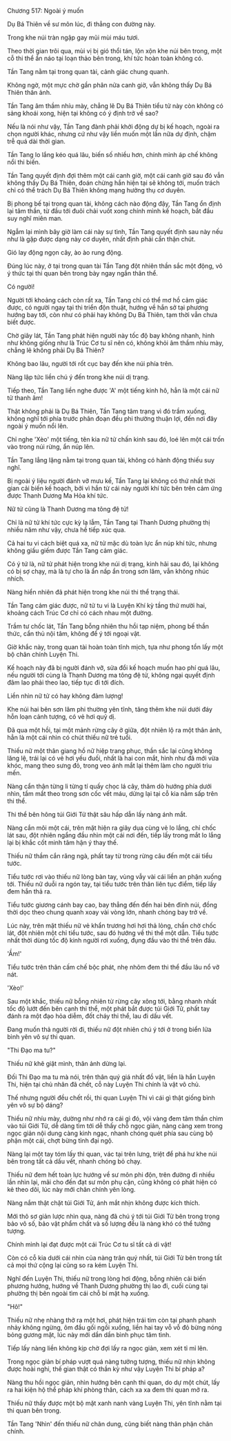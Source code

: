 




Chương 517: Ngoài ý muốn


Dụ Bá Thiên về sư môn lúc, đi thẳng con đường này.

Trong khe núi tràn ngập gay mũi mùi máu tươi.

Theo thời gian trôi qua, mùi vị bị gió thổi tán, lộn xộn khe núi bên trong, một cỗ thi thể ẩn náo tại loạn thảo bên trong, khí tức hoàn toàn không có.

Tần Tang nằm tại trong quan tài, cảnh giác chung quanh.

Không ngờ, một mực chờ gần phân nửa canh giờ, vẫn không thấy Dụ Bá Thiên thân ảnh.

Tần Tang âm thầm nhíu mày, chẳng lẽ Dụ Bá Thiên tiểu tử này còn không có sảng khoái xong, hiện tại không có ý định trở về sao?

Nếu là nói như vậy, Tần Tang đành phải khởi động dự bị kế hoạch, ngoài ra chọn người khác, nhưng cứ như vậy liền muốn một lần nữa dự định, chậm trễ quá dài thời gian.

Tần Tang lo lắng kéo quá lâu, biến số nhiều hơn, chính mình áp chế không nổi thi biến.

Tần Tang quyết định đợi thêm một cái canh giờ, một cái canh giờ sau đó vẫn không thấy Dụ Bá Thiên, đoán chừng hắn hiện tại sẽ không tới, muốn trách chỉ có thể trách Dụ Bá Thiên không mạng hưởng thụ cơ duyên.

Bị phong bế tại trong quan tài, không cách nào động đậy, Tần Tang ổn định lại tâm thần, từ đầu tới đuôi chải vuốt xong chính mình kế hoạch, bắt đầu suy nghĩ miên man.

Ngẫm lại mình bây giờ làm cái này sự tình, Tần Tang quyết định sau này nếu như là gặp được dạng này cơ duyên, nhất định phải cẩn thận chút.

Gió lay động ngọn cây, ào ào rung động.

Đúng lúc này, ở tại trong quan tài Tần Tang đột nhiên thần sắc một động, vô ý thức tại thi quan bên trong bày ngay ngắn thân thể.

Có người!

Người tới khoảng cách còn rất xa, Tần Tang chỉ có thể mơ hồ cảm giác được, có người ngay tại thi triển độn thuật, hướng về hắn sở tại phương hướng bay tới, còn như có phải hay không Dụ Bá Thiên, tạm thời vẫn chưa biết được.

Chờ giây lát, Tần Tang phát hiện người này tốc độ bay không nhanh, hình như không giống như là Trúc Cơ tu sĩ nên có, không khỏi âm thầm nhíu mày, chẳng lẽ không phải Dụ Bá Thiên?

Không bao lâu, người tới rốt cục bay đến khe núi phía trên.

Nàng lập tức liền chú ý đến trong khe núi dị trạng.

Tiếp theo, Tần Tang liền nghe được 'A' một tiếng kinh hô, hẳn là một cái nữ tử thanh âm!

Thật không phải là Dụ Bá Thiên, Tần Tang tâm trạng vì đó trầm xuống, không nghĩ tới phía trước phân đoạn đều phi thường thuận lợi, đến nơi đây ngoài ý muốn nổi lên.

Chỉ nghe 'Xèo' một tiếng, tên kia nữ tử chấn kinh sau đó, loé lên một cái trốn vào trong núi rừng, ẩn núp lên.

Tần Tang lẳng lặng nằm tại trong quan tài, không có hành động thiếu suy nghĩ.

Bị ngoài ý liệu người đánh vỡ mưu kế, Tần Tang lại không có thứ nhất thời gian cải biến kế hoạch, bởi vì hắn từ cái này người khí tức bên trên cảm ứng được Thanh Dương Ma Hỏa khí tức.

Nữ tử cũng là Thanh Dương ma tông đệ tử!

Chỉ là nữ tử khí tức cực kỳ lạ lẫm, Tần Tang tại Thanh Dương phường thị nhiều năm như vậy, chưa hề tiếp xúc qua.

Cả hai tu vi cách biệt quá xa, nữ tử mặc dù toàn lực ẩn núp khí tức, nhưng không giấu giếm được Tần Tang cảm giác.

Có ý tứ là, nữ tử phát hiện trong khe núi dị trạng, kinh hãi sau đó, lại không có bị sợ chạy, mà là tự cho là ẩn nấp ẩn trong sơn lâm, vẫn không nhúc nhích.

Nàng hiển nhiên đã phát hiện trong khe núi thi thể trạng thái.

Tần Tang cảm giác được, nữ tử tu vi là Luyện Khí kỳ tầng thứ mười hai, khoảng cách Trúc Cơ chỉ có cách nhau một đường.

Trầm tư chốc lát, Tần Tang bỗng nhiên thu hồi tạp niệm, phong bế thần thức, cẩn thủ nội tâm, không để ý tới ngoại vật.

Giờ khắc này, trong quan tài hoàn toàn tĩnh mịch, tựa như phong tồn lấy một bộ chân chính Luyện Thi.

Kế hoạch này đã bị người đánh vỡ, sửa đổi kế hoạch muốn hao phí quá lâu, nếu người tới cùng là Thanh Dương ma tông đệ tử, không ngại quyết định đâm lao phải theo lao, tiếp tục đi tới đích.

Liền nhìn nữ tử có hay không đảm lượng!

Khe núi hai bên sơn lâm phi thường yên tĩnh, tăng thêm khe núi dưới đáy hỗn loạn cảnh tượng, có vẻ hơi quỷ dị.

Đã qua một hồi, tại một mảnh rừng cây ở giữa, đột nhiên lộ ra một thân ảnh, hẳn là một cái nhìn có chút thiếu nữ trẻ tuổi.

Thiếu nữ một thân giang hồ nữ hiệp trang phục, thần sắc lại cũng không lăng lệ, trái lại có vẻ hơi yếu đuối, nhất là hai con mắt, hình như đã mới vừa khóc, mang theo sưng đỏ, trong veo ánh mắt lại thêm làm cho người trìu mến.

Nàng cẩn thận từng li từng tí quấy chọc lá cây, thăm dò hướng phía dưới nhìn, tầm mắt theo trong sơn cốc vết máu, dừng lại tại cỗ kia nằm sấp trên thi thể.

Thi thể bên hông túi Giới Tử thật sâu hấp dẫn lấy nàng ánh mắt.

Nàng cắn môi một cái, trên mặt hiện ra giãy dụa cùng vẻ lo lắng, chỉ chốc lát sau, đột nhiên ngẩng đầu nhìn một cái nơi đến, tiếp lấy trong mắt lo lắng lại bị khắc cốt minh tâm hận ý thay thế.

Thiếu nữ thầm cắn răng ngà, phất tay từ trong rừng câu đến một cái tiểu tước.

Tiểu tước rơi vào thiếu nữ lòng bàn tay, vùng vẫy vài cái liền an phận xuống tới. Thiếu nữ duỗi ra ngón tay, tại tiểu tước trên thân liên tục điểm, tiếp lấy đem hắn thả ra.

Tiểu tước giương cánh bay cao, bay thẳng đến đến hai bên đỉnh núi, đồng thời dọc theo chung quanh xoay vài vòng lớn, nhanh chóng bay trở về.

Lúc này, trên mặt thiếu nữ vẻ khẩn trương hơi hơi thả lỏng, chần chờ chốc lát, đột nhiên một chỉ tiểu tước, sau đó hướng về thi thể một dẫn. Tiểu tước nhất thời dùng tốc độ kinh người rơi xuống, đụng đầu vào thi thể trên đầu.

'Ầm!'

Tiểu tước trên thân cấm chế bộc phát, nhẹ nhõm đem thi thể đầu lâu nổ vỡ nát.

'Xèo!'

Sau một khắc, thiếu nữ bỗng nhiên từ rừng cây xông tới, bằng nhanh nhất tốc độ lướt đến bên cạnh thi thể, một phát bắt được túi Giới Tử, phất tay đánh ra một đạo hỏa diễm, đốt cháy thi thể, lau đi dấu vết.

Đang muốn thả người rời đi, thiếu nữ đột nhiên chú ý tới ở trong biển lửa bình yên vô sự thi quan.

"Thi Đạo ma tu?"

Thiếu nữ khẽ giật mình, thân ảnh dừng lại.

Đối Thi Đạo ma tu mà nói, trên thân quý giá nhất đồ vật, liền là hắn Luyện Thi, hiện tại chủ nhân đã chết, cỗ này Luyện Thi chính là vật vô chủ.

Thế nhưng người đều chết rồi, thi quan Luyện Thi vì cái gì thật giống bình yên vô sự bộ dáng?

Thiếu nữ nhíu mày, dường như nhớ ra cái gì đó, vội vàng đem tâm thần chìm vào túi Giới Tử, dễ dàng tìm tới dễ thấy chỗ ngọc giản, nàng càng xem trong ngọc giản nội dung càng kinh ngạc, nhanh chóng quét phía sau cùng bộ phận một cái, chợt bừng tỉnh đại ngộ.

Nàng lại một tay tóm lấy thi quan, vác tại trên lưng, triệt để phá hư khe núi bên trong tất cả dấu vết, nhanh chóng bỏ chạy.

Thiếu nữ đem hết toàn lực hướng về sư môn phi độn, trên đường đi nhiều lần nhìn lại, mãi cho đến đạt sư môn phụ cận, cũng không có phát hiện có kẻ theo dõi, lúc này mới chân chính yên lòng.

Nàng nắm thật chặt túi Giới Tử, ánh mắt nhịn không được kích thích.

Mới thô sơ giản lược nhìn qua, nàng đã chú ý tới túi Giới Tử bên trong trọng bảo vô số, bảo vật phẩm chất và số lượng đều là nàng khó có thể tưởng tượng.

Chính mình lại đạt được một cái Trúc Cơ tu sĩ tất cả di vật!

Còn có cỗ kia dưới cái nhìn của nàng trân quý nhất, túi Giới Tử bên trong tất cả mọi thứ cộng lại cũng so ra kém Luyện Thi.

Nghĩ đến Luyện Thi, thiếu nữ trong lòng hơi động, bỗng nhiên cải biến phương hướng, hướng về Thanh Dương phường thị lao đi, cuối cùng tại phường thị bên ngoài tìm cái chỗ bí mật hạ xuống.

"Hô!"

Thiếu nữ nhẹ nhàng thở ra một hơi, phát hiện trái tim còn tại phanh phanh nhảy không ngừng, ôm đầu gối ngồi xuống, liền hai tay vỗ vỗ đỏ bừng nóng bỏng gương mặt, lúc này mới dần dần bình phục tâm tình.

Tiếp lấy nàng liền không kịp chờ đợi lấy ra ngọc giản, xem xét tỉ mỉ lên.

Trong ngọc giản bí pháp vượt quá nàng tưởng tượng, thiếu nữ nhịn không được hoài nghi, thế gian thật có thần kỳ như vậy Luyện Thi bí pháp a?

Nàng thu hồi ngọc giản, nhìn hướng bên cạnh thi quan, do dự một chút, lấy ra hai kiện hộ thể pháp khí phòng thân, cách xa xa đem thi quan mở ra.

Thiếu nữ thấy được một bộ mặt xanh nanh vàng Luyện Thi, yên tĩnh nằm tại thi quan bên trong.

Tần Tang 'Nhìn' đến thiếu nữ chân dung, cũng biết nàng thân phận chân chính.




